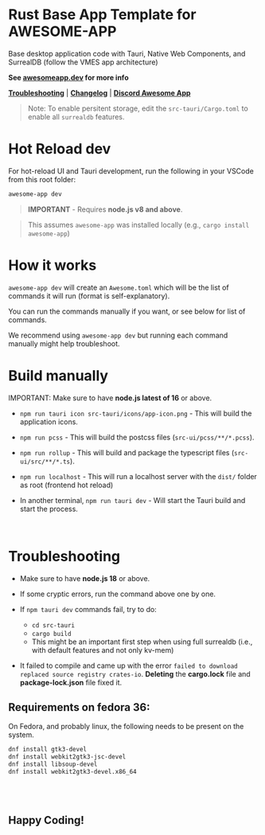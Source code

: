 # Rust Base App Template for AWESOME-APP

Base desktop application code with Tauri, Native Web Components, and SurrealDB (follow the VMES app architecture)

**See [awesomeapp.dev](https://awesomeapp.dev) for more info**

**[Troubleshooting](#troubleshooting)** | **[Changelog](https://awesomeapp.dev/changelog)** | **[Discord Awesome App](https://discord.gg/XuKWrNGKpC)**

> Note: To enable persitent storage, edit the `src-tauri/Cargo.toml` to enable all `surrealdb` features. 

# Hot Reload dev

For hot-reload UI and Tauri development, run the following in your VSCode from this root folder: 

```sh
awesome-app dev
```

> **IMPORTANT** - Requires **node.js v8 and above**. 


> This assumes `awesome-app` was installed locally (e.g., `cargo install awesome-app`)

# How it works

`awesome-app dev` will create an `Awesome.toml` which will be the list of commands it will run (format is self-explanatory). 

You can run the commands manually if you want, or see below for list of commands. 

We recommend using `awesome-app dev` but running each command manually might help troubleshoot.

# Build manually

IMPORTANT: Make sure to have **node.js latest of 16** or above. 

- `npm run tauri icon src-tauri/icons/app-icon.png` - This will build the application icons. 

- `npm run pcss` - This will build the postcss files (`src-ui/pcss/**/*.pcss`).

- `npm run rollup` - This will build and package the typescript files (`src-ui/src/**/*.ts`).

- `npm run localhost` - This will run a localhost server with the `dist/` folder as root (frontend hot reload)

- In another terminal, `npm run tauri dev` - Will start the Tauri build and start the process.

<br />

# Troubleshooting

- Make sure to have **node.js 18** or above.

- If some cryptic errors, run the command above one by one. 

- If `npm tauri dev` commands fail, try to do:
  - `cd src-tauri`
  - `cargo build` 
  - This might be an important first step when using full surrealdb (i.e., with default features and not only kv-mem) 
  
- It failed to compile and came up with the error `failed to download replaced source registry crates-io`. **Deleting** the **cargo.lock** file and **package-lock.json** file fixed it.  

## Requirements on fedora 36:

On Fedora, and probably linux, the following needs to be present on the system. 

```sh
dnf install gtk3-devel
dnf install webkit2gtk3-jsc-devel 
dnf install libsoup-devel
dnf install webkit2gtk3-devel.x86_64
```


<br /><br />

## Happy Coding!